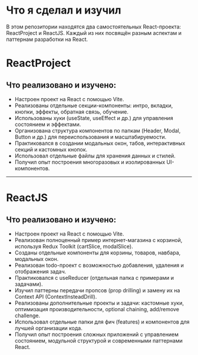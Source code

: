 # Что я сделал и изучил

В этом репозитории находятся два самостоятельных React-проекта: ReactProject и ReactJS. Каждый из них посвящён разным аспектам и паттернам разработки на React.

# ReactProject

## Что реализовано и изучено:

- Настроен проект на React с помощью Vite.
- Реализованы отдельные секции-компоненты: интро, вкладки, кнопки, эффекты, обратная связь, обучение.
- Использованы хуки (useState, useEffect и др.) для управления состоянием и эффектами.
- Организована структура компонентов по папкам (Header, Modal, Button и др.) для переиспользования и масштабируемости.
- Практиковался в создании модальных окон, табов, интерактивных секций и кастомных кнопок.
- Использовал отдельные файлы для хранения данных и стилей.
- Получил опыт построения многоразовых и изолированных UI-компонентов.

---

# ReactJS

## Что реализовано и изучено:

- Настроен проект на React с помощью Vite.
- Реализован полноценный пример интернет-магазина с корзиной, используя Redux Toolkit (cartSlice, modalSlice).
- Созданы отдельные компоненты для корзины, товаров, навбара, модальных окон.
- Реализован todo-проект с возможностью добавления, удаления и отображения задач.
- Практиковался с useReducer (отдельная папка с примерами и задачами).
- Изучил паттерны передачи пропсов (prop drilling) и замену их на Context API (ContextInsteadDrill).
- Реализованы дополнительные проекты и задачи: кастомные хуки, оптимизация производительности, optional chaining, add/remove challenge.
- Использовал отдельные папки для фич (features) и компонентов для лучшей организации кода.
- Получил опыт построения сложных приложений с управлением состоянием, модульной структурой и современными паттернами React.

